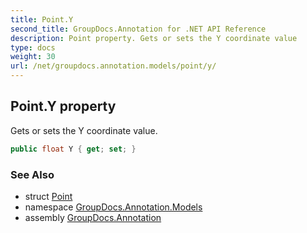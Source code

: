 ```yaml
---
title: Point.Y
second_title: GroupDocs.Annotation for .NET API Reference
description: Point property. Gets or sets the Y coordinate value
type: docs
weight: 30
url: /net/groupdocs.annotation.models/point/y/
---
```

## Point.Y property

Gets or sets the Y coordinate value.

```csharp
public float Y { get; set; }
```

### See Also

* struct [Point](../)
* namespace [GroupDocs.Annotation.Models](../../point/)
* assembly [GroupDocs.Annotation](../../../)


